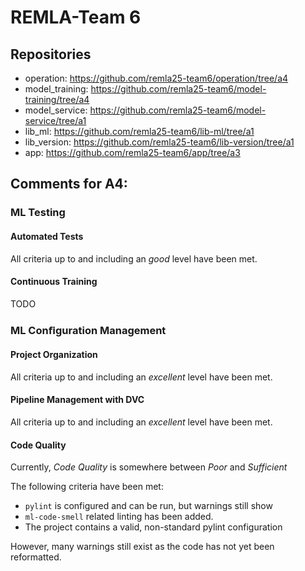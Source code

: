 # REMLA-Team 6
## Repositories
- operation: https://github.com/remla25-team6/operation/tree/a4
- model_training: https://github.com/remla25-team6/model-training/tree/a4
- model_service: https://github.com/remla25-team6/model-service/tree/a1
- lib_ml: https://github.com/remla25-team6/lib-ml/tree/a1
- lib_version: https://github.com/remla25-team6/lib-version/tree/a1
- app: https://github.com/remla25-team6/app/tree/a3


## Comments for A4:
### ML Testing
#### Automated Tests
All criteria up to and including an *good* level have been met.

#### Continuous Training
TODO

### ML Conﬁguration Management
#### Project Organization
All criteria up to and including an *excellent* level have been met.

#### Pipeline Management with DVC
All criteria up to and including an *excellent* level have been met.

#### Code Quality
Currently, *Code Quality* is somewhere between *Poor* and *Sufficient*

The following criteria have been met:
- `pylint` is configured and can be run, but warnings still show
- `ml-code-smell` related linting has been added.
- The project contains a valid, non-standard pylint configuration

However, many warnings still exist as the code has not yet been reformatted.


